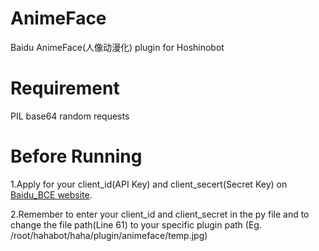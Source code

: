 # AnimeFace
Baidu AnimeFace(人像动漫化) plugin for Hoshinobot

# Requirement
PIL
base64
random
requests

# Before Running
1.Apply for your client_id(API Key) and client_secert(Secret Key) on <a href="https://ai.baidu.com/tech/imageprocess/selfie_anime/">Baidu_BCE website</a>.

2.Remember to enter your client_id and client_secret in the py file and to change the file path(Line 61) to your specific plugin path (Eg. /root/hahabot/haha/plugin/animeface/temp.jpg)

